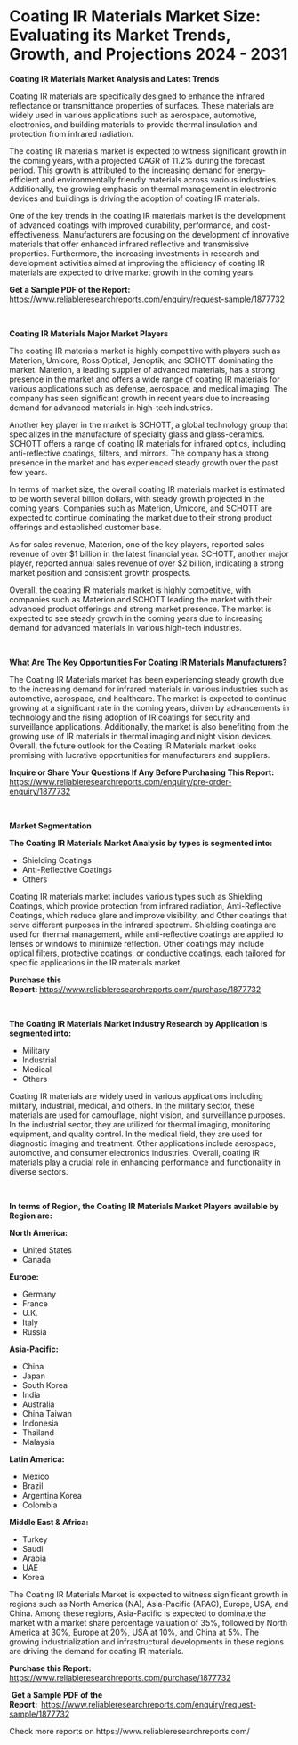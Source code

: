 <p><h1>Coating IR Materials Market Size: Evaluating its Market Trends, Growth, and Projections 2024 - 2031</h1></p><p><strong>Coating IR Materials Market Analysis and Latest Trends</strong></p>
<p><p>Coating IR materials are specifically designed to enhance the infrared reflectance or transmittance properties of surfaces. These materials are widely used in various applications such as aerospace, automotive, electronics, and building materials to provide thermal insulation and protection from infrared radiation.</p><p>The coating IR materials market is expected to witness significant growth in the coming years, with a projected CAGR of 11.2% during the forecast period. This growth is attributed to the increasing demand for energy-efficient and environmentally friendly materials across various industries. Additionally, the growing emphasis on thermal management in electronic devices and buildings is driving the adoption of coating IR materials.</p><p>One of the key trends in the coating IR materials market is the development of advanced coatings with improved durability, performance, and cost-effectiveness. Manufacturers are focusing on the development of innovative materials that offer enhanced infrared reflective and transmissive properties. Furthermore, the increasing investments in research and development activities aimed at improving the efficiency of coating IR materials are expected to drive market growth in the coming years.</p></p>
<p><strong>Get a Sample PDF of the Report:&nbsp;</strong> <a href="https://www.reliableresearchreports.com/enquiry/request-sample/1877732">https://www.reliableresearchreports.com/enquiry/request-sample/1877732</a></p>
<p>&nbsp;</p>
<p><strong>Coating IR Materials Major Market Players</strong></p>
<p><p>The coating IR materials market is highly competitive with players such as Materion, Umicore, Ross Optical, Jenoptik, and SCHOTT dominating the market. Materion, a leading supplier of advanced materials, has a strong presence in the market and offers a wide range of coating IR materials for various applications such as defense, aerospace, and medical imaging. The company has seen significant growth in recent years due to increasing demand for advanced materials in high-tech industries.</p><p>Another key player in the market is SCHOTT, a global technology group that specializes in the manufacture of specialty glass and glass-ceramics. SCHOTT offers a range of coating IR materials for infrared optics, including anti-reflective coatings, filters, and mirrors. The company has a strong presence in the market and has experienced steady growth over the past few years.</p><p>In terms of market size, the overall coating IR materials market is estimated to be worth several billion dollars, with steady growth projected in the coming years. Companies such as Materion, Umicore, and SCHOTT are expected to continue dominating the market due to their strong product offerings and established customer base.</p><p>As for sales revenue, Materion, one of the key players, reported sales revenue of over $1 billion in the latest financial year. SCHOTT, another major player, reported annual sales revenue of over $2 billion, indicating a strong market position and consistent growth prospects.</p><p>Overall, the coating IR materials market is highly competitive, with companies such as Materion and SCHOTT leading the market with their advanced product offerings and strong market presence. The market is expected to see steady growth in the coming years due to increasing demand for advanced materials in various high-tech industries.</p></p>
<p>&nbsp;</p>
<p><strong>What Are The Key Opportunities For Coating IR Materials Manufacturers?</strong></p>
<p><p>The Coating IR Materials market has been experiencing steady growth due to the increasing demand for infrared materials in various industries such as automotive, aerospace, and healthcare. The market is expected to continue growing at a significant rate in the coming years, driven by advancements in technology and the rising adoption of IR coatings for security and surveillance applications. Additionally, the market is also benefiting from the growing use of IR materials in thermal imaging and night vision devices. Overall, the future outlook for the Coating IR Materials market looks promising with lucrative opportunities for manufacturers and suppliers.</p></p>
<p><strong>Inquire or Share Your Questions If Any Before Purchasing This Report:</strong> <a href="https://www.reliableresearchreports.com/enquiry/pre-order-enquiry/1877732">https://www.reliableresearchreports.com/enquiry/pre-order-enquiry/1877732</a></p>
<p>&nbsp;</p>
<p><strong>Market Segmentation</strong></p>
<p><strong>The Coating IR Materials Market Analysis by types is segmented into:</strong></p>
<p><ul><li>Shielding Coatings</li><li>Anti-Reflective Coatings</li><li>Others</li></ul></p>
<p><p>Coating IR materials market includes various types such as Shielding Coatings, which provide protection from infrared radiation, Anti-Reflective Coatings, which reduce glare and improve visibility, and Other coatings that serve different purposes in the infrared spectrum. Shielding coatings are used for thermal management, while anti-reflective coatings are applied to lenses or windows to minimize reflection. Other coatings may include optical filters, protective coatings, or conductive coatings, each tailored for specific applications in the IR materials market.</p></p>
<p><strong>Purchase this Report:&nbsp;</strong><a href="https://www.reliableresearchreports.com/purchase/1877732">https://www.reliableresearchreports.com/purchase/1877732</a></p>
<p>&nbsp;</p>
<p><strong>The Coating IR Materials Market Industry Research by Application is segmented into:</strong></p>
<p><ul><li>Military</li><li>Industrial</li><li>Medical</li><li>Others</li></ul></p>
<p><p>Coating IR materials are widely used in various applications including military, industrial, medical, and others. In the military sector, these materials are used for camouflage, night vision, and surveillance purposes. In the industrial sector, they are utilized for thermal imaging, monitoring equipment, and quality control. In the medical field, they are used for diagnostic imaging and treatment. Other applications include aerospace, automotive, and consumer electronics industries. Overall, coating IR materials play a crucial role in enhancing performance and functionality in diverse sectors.</p></p>
<p>&nbsp;</p>
<p><strong>In terms of Region, the Coating IR Materials Market Players available by Region are:</strong></p>
<p>
    <p> <strong> North America: </strong>
        <ul>
            <li>United States</li>
            <li>Canada</li>
        </ul>
        </p> 
    <p> <strong> Europe: </strong>
        <ul>
            <li>Germany</li>
            <li>France</li>
            <li>U.K.</li>
            <li>Italy</li>
            <li>Russia</li>
        </ul>
        </p> 
    <p> <strong> Asia-Pacific: </strong>
        <ul>
            <li>China</li>
            <li>Japan</li>
            <li>South Korea</li>
            <li>India</li>
            <li>Australia</li>
            <li>China Taiwan</li>
            <li>Indonesia</li>
            <li>Thailand</li>
            <li>Malaysia</li>
        </ul>
        </p> 
    <p> <strong> Latin America: </strong>
        <ul>
            <li>Mexico</li>
            <li>Brazil</li>
            <li>Argentina Korea</li>
            <li>Colombia</li>
        </ul>
        </p> 
    <p> <strong> Middle East & Africa: </strong>
        <ul>
            <li>Turkey</li>
            <li>Saudi</li>
            <li>Arabia</li>
            <li>UAE</li>
            <li>Korea</li>
        </ul>
    </p>
    </p>
<p><p>The Coating IR Materials Market is expected to witness significant growth in regions such as North America (NA), Asia-Pacific (APAC), Europe, USA, and China. Among these regions, Asia-Pacific is expected to dominate the market with a market share percentage valuation of 35%, followed by North America at 30%, Europe at 20%, USA at 10%, and China at 5%. The growing industrialization and infrastructural developments in these regions are driving the demand for coating IR materials.</p></p>
<p><strong>Purchase this Report: </strong><a href="https://www.reliableresearchreports.com/purchase/1877732">https://www.reliableresearchreports.com/purchase/1877732</a></p>
<p>&nbsp;<strong>Get a Sample PDF of the Report:&nbsp;&nbsp;</strong><a href="https://www.reliableresearchreports.com/enquiry/request-sample/1877732">https://www.reliableresearchreports.com/enquiry/request-sample/1877732</a></p>
<p><strong></strong></p>
<p>Check more reports on https://www.reliableresearchreports.com/</p>